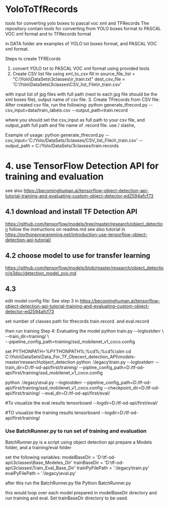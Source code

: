 # YoloToTfRecords
tools for converting yolo boxes to pascal voc xml and TFRecords
The repository contain tools for converting from YOLO boxes format to PASCAL VOC xml format and to TFRecords format

in DATA folder are examples of YOLO txt boxes format, and PASCAL VOC xml format.

Steps to create TFREcords
1. convert YOLO txt to PASCAL VOC xml format using provided tools
2. Create CSV list file using xml_to_csv 
  fill in 
   source_file_list = "C:\\Yolo\\DataSets\\3classes\\ir_train.txt"
  dest_csv_file = 'C:\\Yolo\\DataSets\\3classes\\CSV_list_File\\ir_train.csv'
  
  with input list of jpg files with full path (next to each jpg file should be the xml boxes file), output name of csv file.
3. Create TFrecords from CSV file:
  After created csv file, run the following:
  python generate_tfrecord.py --csv_input=data/train_labels.csv  --output_path=train.record
  
  where you should set the csv_input as full path to your csv file, and output_path full path and file name of .record file.
  use / slashe, 
  
  Example of usage:
   python generate_tfrecord.py --csv_input='C:/Yolo/DataSets/3classes/CSV_list_File/ir_train.csv' --output_path = C:/Yolo/DataSets/3classes/train.records
   
 # 4. use TensorFlow Detection API for training and evaluation 
 see also https://becominghuman.ai/tensorflow-object-detection-api-tutorial-training-and-evaluating-custom-object-detector-ed2594afcf73
  ## 4.1 download and install TF Detection API
  https://github.com/tensorflow/models/tree/master/research/object_detection
  follow the instructions on readme.md
  see also tutorial in https://pythonprogramming.net/introduction-use-tensorflow-object-detection-api-tutorial/
  
  ## 4.2 choose model to use for transfer learning
  https://github.com/tensorflow/models/blob/master/research/object_detection/g3doc/detection_model_zoo.md
  
  ## 4.3 
   edit model config file:
   See step 3 in https://becominghuman.ai/tensorflow-object-detection-api-tutorial-training-and-evaluating-custom-object-detector-ed2594afcf73
   
   set number of classes
   path for tfrecords train.record. and eval.record
   
   then run training Step 4: Evaluating the model
   python train.py --logtostderr \ 
       --train_dir=training/ \       
 --pipeline_config_path=training/ssd_mobilenet_v1_coco.config
 
 
 
 set PYTHONPATH=%PYTHONPATH%;%cd%;%cd%\slim
cd C:\Yolo\DataSets\Data_For_TF_Obecect_detection_API\models-master\research\object_detection
python .\legacy\train.py --logtostderr --train_dir=D:/tf-od-api/first/training/ --pipline_config_path=D:/tf-od-api/first/training/ssd_mobilenet_v1_coco.config

python .\legacy\eval.py    --logtostderr --pipeline_config_path=D:/tf-od-api/first/training/ssd_mobilenet_v1_coco.config   --checkpoint_dir=D:/tf-od-api/first/training/ --eval_dir=D:/tf-od-api/first/eval/

#To visualize the eval results
tensorboard --logdir=D:/tf-od-api/first/eval/

#TO visualize the training results
tensorboard --logdir=D:/tf-od-api/first/training/
 ### Use BatchRunner.py to run set of training and evaluation
 BatchRunner.py is a script using object detection api
 prepare a Models folder, and a training/eval folder
 
 set the following variables:
   modelBaseDir = 'D:\\tf-od-api\\3classes\\Base_Modeles_Dir'
  trainBaseDir = 'D:\\tf-od-api\\3classes\\Train_Eval_Base_Dir'
  trainPyFilePath = '.\\legacy\\train.py'
  evalPyFilePath = '.\\legacy\\eval.py'
  
  after this run the BatchRunner.py file
  Python BatchRunner.py
  
  this would loop over each model prepared in modelBaseDir directory
  and run training and eval.
  Set trainBaseDir directory to be used.
  
 
   
   
